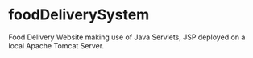 # foodDeliverySystem
Food Delivery Website making use of Java Servlets, JSP deployed on a local Apache Tomcat Server.
